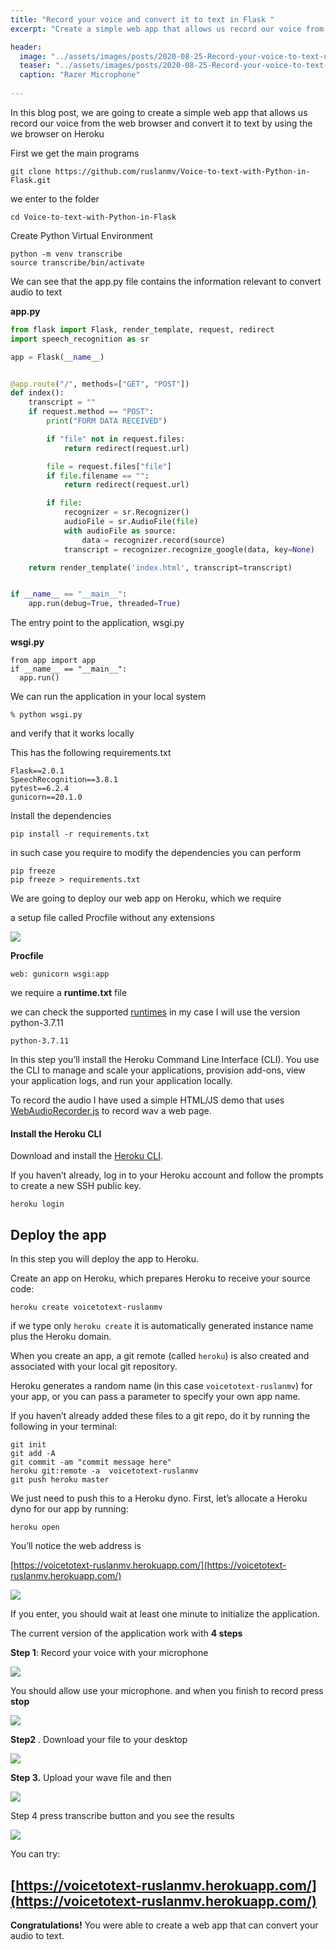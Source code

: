 ```yaml
---
title: "Record your voice and convert it to text in Flask "
excerpt: "Create a simple web app that allows us record our voice from the web browser and convert it to text on Heroku"

header:
  image: "../assets/images/posts/2020-08-25-Record-your-voice-to-text-using-Flask/fondo.jpg"
  teaser: "../assets/images/posts/2020-08-25-Record-your-voice-to-text-using-Flask/fondo.jpg"
  caption: "Razer Microphone"
  
---
```


In this blog post, we are going to create a simple web app that allows us record our voice from the web browser and convert it to text by using the we browser on Heroku

First we get the main programs

```
git clone https://github.com/ruslanmv/Voice-to-text-with-Python-in-Flask.git
```

we enter to the folder

```
cd Voice-to-text-with-Python-in-Flask
```

Create Python Virtual Environment

```
python -m venv transcribe
source transcribe/bin/activate
```



We can see that the app.py file contains the information relevant to convert audio to text

**app.py**

```python
from flask import Flask, render_template, request, redirect
import speech_recognition as sr

app = Flask(__name__)


@app.route("/", methods=["GET", "POST"])
def index():
    transcript = ""
    if request.method == "POST":
        print("FORM DATA RECEIVED")

        if "file" not in request.files:
            return redirect(request.url)

        file = request.files["file"]
        if file.filename == "":
            return redirect(request.url)

        if file:
            recognizer = sr.Recognizer()
            audioFile = sr.AudioFile(file)
            with audioFile as source:
                data = recognizer.record(source)
            transcript = recognizer.recognize_google(data, key=None)

    return render_template('index.html', transcript=transcript)


if __name__ == "__main__":
    app.run(debug=True, threaded=True)
```

The entry point to the application, wsgi.py



**wsgi.py**

```
from app import app
if __name__ == "__main__":
  app.run()
```

We can  run the application in your local system

```
% python wsgi.py
```

and verify that it works locally

This has the following requirements.txt 



```
Flask==2.0.1
SpeechRecognition==3.8.1
pytest==6.2.4
gunicorn==20.1.0
```

Install the dependencies

```
pip install -r requirements.txt
```

in such case you require to modify the dependencies you can perform

```
pip freeze
pip freeze > requirements.txt
```

We are going to deploy our web app on Heroku,  which we require 

a setup file called Procfile without any extensions

![](../assets/images/posts/2021-08-25-Record-your-voice-to-text-using-Flask/Heroku_logo.svg.png)

**Procfile**

```
web: gunicorn wsgi:app
```

we require a  **runtime.txt** file

we can check the supported [runtimes](https://devcenter.heroku.com/articles/python-support#supported-runtimes) in my case I will use  the version python-3.7.11

```
python-3.7.11
```

In this step you’ll install the Heroku Command Line Interface (CLI). You use the CLI to manage and scale your applications, provision add-ons, view your application logs, and run your application locally.

To record the audio I have used a simple HTML/JS demo that uses [WebAudioRecorder.js](https://github.com/higuma/web-audio-recorder-js) to record wav  a web page.



#### Install the Heroku CLI

Download and install the [Heroku CLI](https://devcenter.heroku.com/articles/heroku-command-line).

If you haven’t already, log in to your Heroku account and follow the prompts to create a new SSH public key.

```
heroku login
```

## Deploy the app

In this step you will deploy the app to Heroku.

Create an app on Heroku, which prepares Heroku to receive your source code:

```
heroku create voicetotext-ruslanmv
```

if we type only `heroku create` it is automatically generated instance name plus the Heroku domain.

When you create an app, a git remote (called `heroku`) is also created and associated with your local git repository.

Heroku generates a random name (in this case `voicetotext-ruslanmv`) for your app, or you can pass a parameter to specify your own app name.

If you haven’t already added these files to a git repo, do it by running the following in your terminal:

```
git init
git add -A
git commit -am "commit message here"
heroku git:remote -a  voicetotext-ruslanmv
git push heroku master
```

We just need to push this to a Heroku dyno. First, let’s allocate a Heroku dyno for our app by running:

```
heroku open
```

You’ll notice the web address is 

[https://voicetotext-ruslanmv.herokuapp.com/](https://voicetotext-ruslanmv.herokuapp.com/)

![](../assets/images/posts/2020-08-25-Record-your-voice-to-text-using-Flask/page.jpg)

If you enter, you should wait at least one minute to initialize the application.



The current version of the application  work with **4 steps**



**Step 1**: Record your voice with your microphone



![](../assets/images/posts/2020-08-25-Record-your-voice-to-text-using-Flask/1aa.jpg)



You should allow use your microphone. and when you finish to record press **stop**

![](../assets/images/posts/2020-08-25-Record-your-voice-to-text-using-Flask/2aa.jpg)



**Step2** . Download your file to your desktop



![](../assets/images/posts/2020-08-25-Record-your-voice-to-text-using-Flask/3aaa.jpg)

**Step 3.** Upload your wave file and then



![](../assets/images/posts/2020-08-25-Record-your-voice-to-text-using-Flask/3aaav.jpg)

Step 4 press transcribe button and you see the results

![](../assets/images/posts/2020-08-25-Record-your-voice-to-text-using-Flask/4aa.jpg)

You can try:

## [https://voicetotext-ruslanmv.herokuapp.com/](https://voicetotext-ruslanmv.herokuapp.com/)



**Congratulations!** You were able to create a web app that can convert your audio to text.

